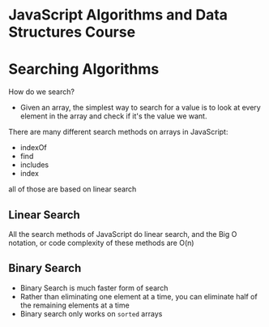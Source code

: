 # JavaScript Algorithms and Data Structures Course

# Searching Algorithms 

 How do we search?
 - Given an array, the simplest way to search for a value is to look at every element in the array and check if it's the value we want.

There are many different search methods on arrays in JavaScript:
- indexOf
- find
- includes
- index

all of those are based on linear search 

## Linear Search
All the search methods of JavaScript do linear search, and the Big O notation, or code complexity of these methods are O(n)

## Binary Search
- Binary Search is much faster form of search 
- Rather than eliminating one element at a time, you can eliminate half of the remaining elements at a time 
- Binary search only works on `sorted` arrays 